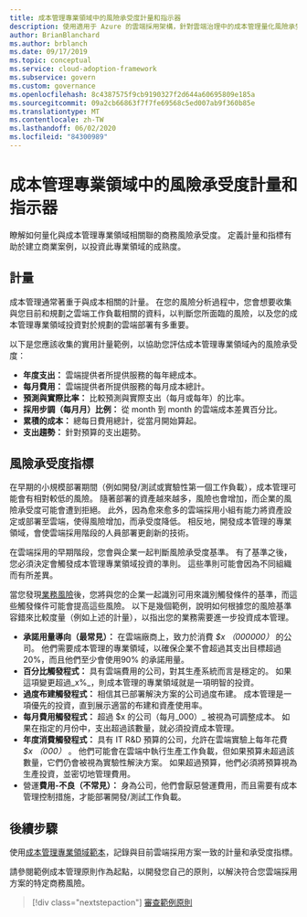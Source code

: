 ```yaml
---
title: 成本管理專業領域中的風險承受度計量和指示器
description: 使用適用于 Azure 的雲端採用架構，針對雲端治理中的成本管理量化風險承受度計量和指示器。
author: BrianBlanchard
ms.author: brblanch
ms.date: 09/17/2019
ms.topic: conceptual
ms.service: cloud-adoption-framework
ms.subservice: govern
ms.custom: governance
ms.openlocfilehash: 8c4387575f9cb9190327f2d644a60695809e185a
ms.sourcegitcommit: 09a2cb66863f7f7fe69568c5ed007ab9f360b85e
ms.translationtype: MT
ms.contentlocale: zh-TW
ms.lasthandoff: 06/02/2020
ms.locfileid: "84300989"
---
```

# <a name="risk-tolerance-metrics-and-indicators-in-the-cost-management-discipline"></a>成本管理專業領域中的風險承受度計量和指示器

瞭解如何量化與成本管理專業領域相關聯的商務風險承受度。 定義計量和指標有助於建立商業案例，以投資此專業領域的成熟度。

## <a name="metrics"></a>計量

成本管理通常著重于與成本相關的計量。 在您的風險分析過程中，您會想要收集與您目前和規劃之雲端工作負載相關的資料，以判斷您所面臨的風險，以及您的成本管理專業領域投資對於規劃的雲端部署有多重要。

以下是您應該收集的實用計量範例，以協助您評估成本管理專業領域內的風險承受度：

- **年度支出：** 雲端提供者所提供服務的每年總成本。
- **每月費用：** 雲端提供者所提供服務的每月成本總計。
- **預測與實際比率：** 比較預測與實際支出（每月或每年）的比率。
- **採用步調（每月月）比例：** 從 month 到 month 的雲端成本差異百分比。
- **累積的成本：** 總每日費用總計，從當月開始算起。
- **支出趨勢：** 針對預算的支出趨勢。

## <a name="risk-tolerance-indicators"></a>風險承受度指標

在早期的小規模部署期間（例如開發/測試或實驗性第一個工作負載），成本管理可能會有相對較低的風險。 隨著部署的資產越來越多，風險也會增加，而企業的風險承受度可能會遭到拒絕。 此外，因為愈來愈多的雲端採用小組有能力將資產設定或部署至雲端，使得風險增加，而承受度降低。 相反地，開發成本管理的專業領域，會使雲端採用階段的人員部署更創新的技術。

在雲端採用的早期階段，您會與企業一起判斷風險承受度基準。 有了基準之後，您必須決定會觸發成本管理專業領域投資的準則。 這些準則可能會因為不同組織而有所差異。

當您發現[業務風險](./business-risks.md)後，您將與您的企業一起識別可用來識別觸發條件的基準，而這些觸發條件可能會提高這些風險。 以下是幾個範例，說明如何根據您的風險基準容錯來比較度量（例如上述的計量），以指出您的業務需要進一步投資成本管理。

- **承諾用量導向（最常見）：** 在雲端廠商上，致力於消費 _$x （000000）_ 的公司。 他們需要成本管理的專業領域，以確保企業不會超過其支出目標超過20%，而且他們至少會使用90% 的承諾用量。
- **百分比觸發程式：** 具有雲端費用的公司，對其生產系統而言是穩定的。 如果這項變更超過_x%_，則成本管理的專業領域就是一項明智的投資。
- **過度布建觸發程式：** 相信其已部署解決方案的公司過度布建。 成本管理是一項優先的投資，直到展示適當的布建和資產使用率。
- **每月費用觸發程式：** 超過 $x 的公司（每月_000）_ 被視為可調整成本。 如果在指定的月份中，支出超過該數量，就必須投資成本管理。
- **年度消費觸發程式：** 具有 IT R&D 預算的公司，允許在雲端實驗上每年花費 _$x （000）_ 。 他們可能會在雲端中執行生產工作負載，但如果預算未超過該數量，它們仍會被視為實驗性解決方案。 如果超過預算，他們必須將預算視為生產投資，並密切地管理費用。
- 營運**費用-不良（不常見）：** 身為公司，他們會厭惡營運費用，而且需要有成本管理控制措施，才能部署開發/測試工作負載。

## <a name="next-steps"></a>後續步驟

使用[成本管理專業領域範本](./template.md)，記錄與目前雲端採用方案一致的計量和承受度指標。

請參閱範例成本管理原則作為起點，以開發您自己的原則，以解決符合您雲端採用方案的特定商務風險。

> [!div class="nextstepaction"]
> [審查範例原則](./policy-statements.md)
